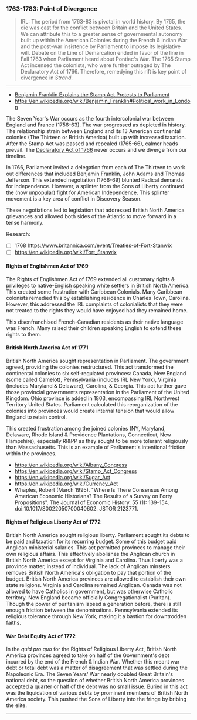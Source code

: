 ### 1763-1783: Point of Divergence

> IRL:
> The period from 1763-83 is pivotal in world history.
> By 1765, the die was cast for the conflict between Britain and the United States. We can attribute this to a greater sense of governmental autonomy built up within the American Colonies during the French & Indian War and the post-war insistence by Parliament to impose its legislative will.
> Debate on the Line of Demarcation ended in favor of the line in Fall 1763 when Parliament heard about Pontiac's War.
> The 1765 Stamp Act incensed the colonists, who were further outraged by The Declaratory Act of 1766.
> Therefore, remedying this rift is key point of divergence in _Strand_.

* * *

* [Benjamin Franklin Explains the Stamp Act Protests to Parliament](https://amzn.to/2t9haUE)
* https://en.wikipedia.org/wiki/Benjamin_Franklin#Political_work_in_London

The Seven Year's War occurs as the fourth intercolonial war between England and France (1756-63). The war progressed as depicted in history. The relationship strain between England and its 13 American continental colonies (The Thirteen or British America) built up with increased taxation. After the Stamp Act was passed and repealed (1765-66), calmer heads prevail. The [Declaratory Act of 1766](https://en.wikipedia.org/wiki/Declaratory_Act) never occurs and we diverge from our timeline.

In 1766, Parliament invited a delegation from each of The Thirteen to work out differences that included Benjamin Franklin, John Adams and Thomas Jefferson. This extended negotiation (1766-69) blunted Radical demands for independence. However, a splinter from the Sons of Liberty continued the (now unpopular) fight for American Independence. This splinter movement is a key area of conflict in Discovery Season.

These negotiations led to legislation that addressed British North America grievances and allowed both sides of the Atlantic to move forward in a tense harmony.

Research:

* [ ] 1768 https://www.britannica.com/event/Treaties-of-Fort-Stanwix
* [ ] https://en.wikipedia.org/wiki/Fort_Stanwix

#### Rights of Englishmen Act of 1769

The Rights of Englishmen Act of 1769 extended all customary rights & privileges to native-English speaking white settlers in British North America. This created some frustration with Caribbean Colonials. Many Caribbean colonists remedied this by establishing residence in Charles Town, Carolina. However, this addressed the IRL complaints of colonialists that they were not treated to the rights they would have enjoyed had they remained home.

This disenfranchised French-Canadian residents as their native language was French. Many raised their children speaking English to extend these rights to them.

#### British North America Act of 1771

British North America sought representation in Parliament. The government agreed, providing the colonies restructured. This act transformed the continental colonies to six self-regulated provinces: Canada, New England (some called Camelot), Pennsylvania (includes IRL New York), Virginia (includes Maryland & Delaware), Carolina, & Georgia. This act further gave those provincial governments representation in the Parliament of the United Kingdom. Ohio province is added in 1803, encompassing IRL Northwest Territory United States. Parliament calculated this reorganization of the colonies into provinces would create internal tension that would allow England to retain control.

This created frustration among the joined colonies (NY, Maryland, Delaware, Rhode Island & Providence Plantations, Connecticut, New Hampshire), especially RI&PP as they sought to be more tolerant religiously than Massachusetts. This is an example of Parliament's intentional friction within the provinces.

* https://en.wikipedia.org/wiki/Albany_Congress
* https://en.wikipedia.org/wiki/Stamp_Act_Congress
* https://en.wikipedia.org/wiki/Sugar_Act
* https://en.wikipedia.org/wiki/Currency_Act
* Whaples, Robert (March 1995). "Where Is There Consensus Among American Economic Historians? The Results of a Survey on Forty Propositions". The Journal of Economic History. 55 (1): 139–154. doi:10.1017/S0022050700040602. JSTOR 2123771.

#### Rights of Religious Liberty Act of 1772

British North America sought religious liberty. Parliament sought its debts to be paid and taxation for its recurring budget. Some of this budget paid Anglican ministerial salaries. This act permitted provinces to manage their own religious affairs. This effectively abolishes the Anglican church in British North America except for Virginia and Carolina. Thus liberty was a province matter, instead of individual. The lack of Anglican minsters removes British North America's obligation to pay that portion of the budget. British North America provinces are allowed to establish their own state religions.
Virginia and Carolina remained Anglican.
Canada was not allowed to have Catholics in government, but was otherwise Catholic territory.
New England became officially Congregationalist (Puritan). Though the power of puritanism lapsed a generation before, there is still enough friction between the denominations.
Pennsylvania extended its religious tolerance through New York, making it a bastion for downtrodden faiths.

#### War Debt Equity Act of 1772

In the _quid pro quo_ for the Rights of Religious Liberty Act, British North America provinces agreed to take on half of the Government's debt incurred by the end of the French & Indian War. Whether this meant war debt or total debt was a matter of disagreement that was settled during the Napoleonic Era. The Seven Years' War nearly doubled Great Britain's national debt, so the question of whether British North America provinces accepted a quarter or half of the debt was no small issue. Buried in this act was the liquidation of various debts by prominent members of British North America society. This pushed the Sons of Liberty into the fringe by bribing the elite.

* * *

<!--
* Calloway, Colin. _[The Scratch of a Pen: 1763 and the Transformation of North America](https://amzn.to/2Zaw0Uw)_. 2006.
* Wikipedia. _[American Revolution](https://en.wikipedia.org/wiki/American_Revolution)_. Ref 2019 -->
